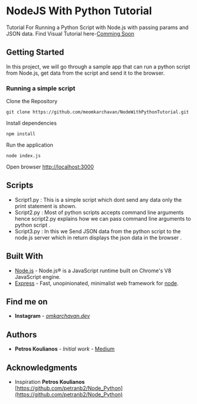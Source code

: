 # NodeJS With Python Tutorial

Tutorial For Running a Python Script with Node.js with passing params and JSON data.
Find Visual Tutorial here-[Comming Soon]()
## Getting Started

In this project, we will go through a sample app that can run a python script from Node.js, get data from the script and send it to the browser.

### Running a simple script

Clone the Repository
```
git clone https://github.com/meomkarchavan/NodeWithPythonTutorial.git
```
Install dependencies
```
npm install
```
Run the application 
```
node index.js
```
Open browser
[http://localhost:3000](http://localhost:3000/)

## Scripts
* Script1.py : This is a simple script which dont send any data only the print statement is shown.
* Script2.py : Most of python scripts accepts command line arguments hence script2.py explains how we can pass command line arguments to python script .
 * Script3.py : In this we Send JSON data from the python script to the node.js server which in return displays the json data in the browser . 

## Built With

* [Node.js](https://nodejs.org/) - Node.js® is a JavaScript runtime built on Chrome's V8 JavaScript engine.
* [Express]([https://www.npmjs.com/package/express](https://www.npmjs.com/package/express)) - Fast, unopinionated, minimalist web framework for  [node](http://nodejs.org/).

## Find me on
* **Instagram** - [*omkarchavan.dev*](https://www.instagram.com/omkarchavan.dev/)  

## Authors
 
* **Petros Koulianos** - *Initial work* - [Medium](https://medium.com/swlh/run-python-script-from-node-js-and-send-data-to-browser-15677fcf199f)

## Acknowledgments

* Inspiration 
**Petros Koulianos**
[https://github.com/petranb2/Node_Python](https://github.com/petranb2/Node_Python)

